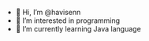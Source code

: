 - 👋 Hi, I’m @havisenn
- 👀 I’m interested in programming
- 🌱 I’m currently learning Java language

<!---
havisenn/havisenn is a ✨ special ✨ repository because its `README.md` (this file) appears on your GitHub profile.
You can click the Preview link to take a look at your changes.
--->
